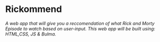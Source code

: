 # Rickommend

###### A web app that will give you a reccomendation of what Rick and Morty Episode to watch based on user-input. This web app will be built using: HTML,CSS, JS & Bulma.
